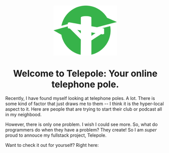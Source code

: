 <p align="center"><img src="public/assets/small_icon.svg" align="center" alt="Telepole Logo" width="200"/> <p/>
<h1></h1>
<h1 align="center"> Welcome to Telepole: Your online telephone pole. </h3>

Recently, I have found myself looking at telephone poles. A lot. There is some kind of factor that just draws me to them -- I think it is the hyper-local aspect to it. Here are people that are trying to start their club or podcast all in my neighbood.

However, there is only one problem. I wish I could see more. So, what do programmers do when they have a problem? They create! So I am *super* proud to annouce my fullstack project, Telepole.

Want to check it out for yourself? Right here:
